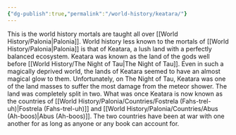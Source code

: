 ```yaml
---
{"dg-publish":true,"permalink":"/world-history/keatara/"}
---
```


This is the world history mortals are taught all over [[World History/Palonia\|Palonia]]. World history less known to the mortals of [[World History/Palonia\|Palonia]] is that of Keatara, a lush land with a perfectly balanced ecosystem. Keatara was known as the land of the gods well before [[World History/The Night of Tau\|The Night of Tau]]. Even in such a magically deprived world, the lands of Keatara seemed to have an almost magical glow to them. Unfortunately, on The Night of Tau, Keatara was one of the land masses to suffer the most damage from the meteor shower. The land was completely split in two. What was once Keatara is now known as the countries of [[World History/Palonia/Countries/Fostrela (Fahs-trel-uh)\|Fostrela (Fahs-trel-uh)]] and [[World History/Palonia/Countries/Abus (Ah-boos)\|Abus (Ah-boos)]]. The two countries have been at war with one another for as long as anyone or any book can account for.